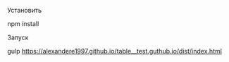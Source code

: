 Установить

npm install

Запуск

gulp
https://alexandere1997.github.io/table__test.guthub.io/dist/index.html
